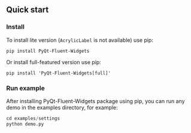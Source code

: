## Quick start

### Install
To install lite version (`AcrylicLabel` is not available) use pip:
```shell
pip install PyQt-Fluent-Widgets
```
Or install full-featured version use pip:
```shell
pip install 'PyQt-Fluent-Widgets[full]'
```

### Run example
After installing PyQt-Fluent-Widgets package using pip, you can run any demo in the examples directory, for example:
```python
cd examples/settings
python demo.py
```